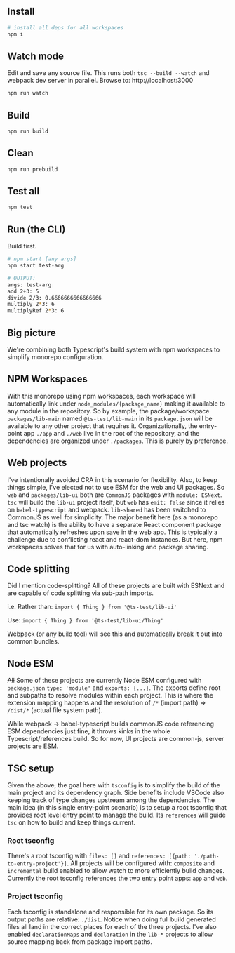 ## Install

```bash
# install all deps for all workspaces
npm i
```

## Watch mode
Edit and save any source file. This runs both `tsc --build --watch` and webpack dev server in parallel. Browse to: http://localhost:3000

```bash
npm run watch
```
## Build
```bash
npm run build
```

## Clean
```bash
npm run prebuild
```

## Test all
```bash
npm test
```

## Run (the CLI)
Build first.

```bash
# npm start [any args]
npm start test-arg

# OUTPUT:
args: test-arg
add 2+3: 5
divide 2/3: 0.6666666666666666
multiply 2*3: 6
multiplyRef 2*3: 6
```

## Big picture
We're combining both Typescript's build system with npm workspaces to simplify monorepo configuration.

## NPM Workspaces
With this monorepo using npm workspaces, each workspace will automatically link under `node_modules/{package_name}` making it available to any module in the repository. So by example, the package/workspace `packages/lib-main` named `@ts-test/lib-main` in its `package.json` will be available to any other project that requires it. Organizationally, the entry-point app `./app` and `./web` live in the root of the repository, and the dependencies are organized under `./packages`. This is purely by preference.


## Web projects
I've intentionally avoided CRA in this scenario for flexibility. Also, to keep things simple, I've elected not to use ESM for the web and UI packages. So `web` and `packages/lib-ui` both are `CommonJS` packages with `module: ESNext`. `tsc` will build the `lib-ui` project itself, but `web` has `emit: false` since it relies on `babel-typescript` and webpack. `lib-shared` has been switched to CommonJS as well for simplicity. The major benefit here (as a monorepo and tsc watch) is the ability to have a separate React component package that automatically refreshes upon save in the web app. This is typically a challenge due to conflicting react and react-dom instances. But here, npm workspaces solves that for us with auto-linking and package sharing.

## Code splitting
Did I mention code-splitting? All of these projects are built with ESNext and are capable of code splitting via sub-path imports.

i.e. Rather than:
`import { Thing } from '@ts-test/lib-ui'`

Use:
`import { Thing } from '@ts-test/lib-ui/Thing'`

Webpack (or any build tool) will see this and automatically break it out into common bundles.

## Node ESM
~~All~~ Some of these projects are currently Node ESM configured with `package.json` `type: 'module'` and `exports: {...}`. The exports define root and subpaths to resolve modules within each project. This is where the extension mapping happens and the resolution of `/*` (import path) => `/dist/*` (actual file system path). 

While webpack -> babel-typescript builds commonJS code referencing ESM dependencies just fine, it throws kinks in the whole Typescript/references build. So for now, UI projects are common-js, server projects are ESM. 


## TSC setup
Given the above, the goal here with `tsconfig` is to simplify the build of the main project and its dependency graph. Side benefits include VSCode also keeping track of type changes upstream among the dependencies. The main idea (in this single entry-point scenario) is to setup a root tsconfig that provides root level entry point to manage the build. Its `references` will guide `tsc` on how to build and keep things current.

### Root tsconfig
There's a root tsconfig with `files: []` and `references: [{path: './path-to-entry-project'}]`. All projects will be configured with: `composite` and `incremental` build enabled to allow watch to more efficiently build changes. Currently the root tsconfig references the two entry point apps: `app` and `web`.


### Project tsconfig
Each tsconfig is standalone and responsible for its own package. So its output paths are relative: `./dist`. Notice when doing full build generated files all land in the correct places for each of the three projects. I've also enabled `declarationMaps` and `declaration` in the `lib-*` projects to allow source mapping back from package import paths.
